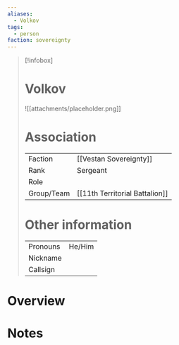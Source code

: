 ```yaml
---
aliases: 
  - Volkov
tags: 
  - person
faction: sovereignty
---
```


> [!infobox] 
> # Volkov
> ![[attachments/placeholder.png]]
> # Association
> | | |
> | ---- | ---- |
> | Faction | [[Vestan Sovereignty]] |
> | Rank | Sergeant |
> | Role |  |
> | Group/Team | [[11th Territorial Battalion]] |
> # Other information
> | | | 
> | - | - |
> | Pronouns | He/Him |
> | Nickname | |
> | Callsign | | 

# Overview


# Notes

